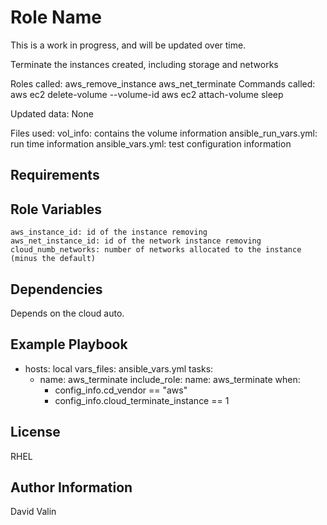 Role Name
=========

This is a work in progress, and will be updated over time.

Terminate the instances created, including storage and networks

Roles called: 
	aws_remove_instance
	aws_net_terminate
Commands called:
	aws ec2 delete-volume --volume-id
	aws ec2 attach-volume
	sleep

Updated data: None

Files used:
	vol_info: contains the volume information
	ansible_run_vars.yml: run time information
	ansible_vars.yml:  test configuration information


Requirements
------------


Role Variables
--------------
	aws_instance_id: id of the instance removing
	aws_net_instance_id: id of the network instance removing
	cloud_numb_networks: number of networks allocated to the instance (minus the default)


Dependencies
------------

Depends on the cloud auto.

Example Playbook
----------------

- hosts: local
  vars_files: ansible_vars.yml
  tasks:
    - name: aws_terminate
      include_role:
        name: aws_terminate
      when:
        - config_info.cd_vendor == "aws"
        - config_info.cloud_terminate_instance == 1


License
-------

RHEL

Author Information
------------------

David Valin
